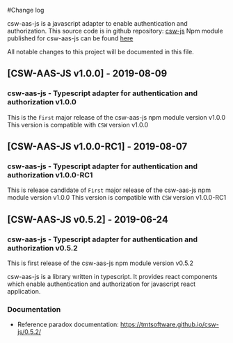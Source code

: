 #Change log

csw-aas-js is a javascript adapter to enable authentication and authorization. 
This source code is in github repository: [csw-js](https://github.com/tmtsoftware/csw-js)
Npm module published for csw-aas-js can be found [here](https://www.npmjs.com/package/csw-aas-js)

All notable changes to this project will be documented in this file.

## [CSW-AAS-JS v1.0.0] - 2019-08-09

### csw-aas-js - Typescript adapter for authentication and authorization v1.0.0
This is the `First` major release of the csw-aas-js npm module version v1.0.0
This version is compatible with `CSW` version v1.0.0

## [CSW-AAS-JS v1.0.0-RC1] - 2019-08-07

### csw-aas-js - Typescript adapter for authentication and authorization v1.0.0-RC1
This is release candidate of `First` major release of the csw-aas-js npm module version v1.0.0
This version is compatible with `CSW` version v1.0.0-RC1
 
## [CSW-AAS-JS v0.5.2] - 2019-06-24

### csw-aas-js - Typescript adapter for authentication and authorization v0.5.2

This is first release of the csw-aas-js npm module version v0.5.2 

csw-aas-js is a library written in typescript. It provides react components which enable
authentication and authorization for javascript react application.

### Documentation
- Reference paradox documentation: https://tmtsoftware.github.io/csw-js/0.5.2/
